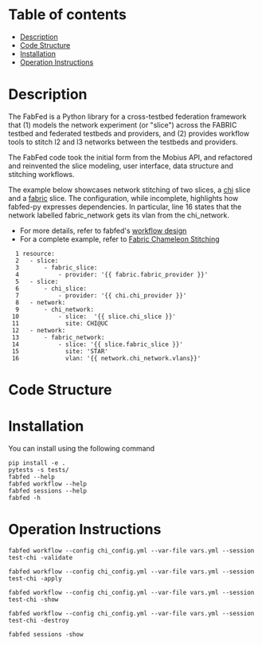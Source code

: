 # Table of contents

 - [Description](#descr)
 - [Code Structure](#code)
 - [Installation](#install)
 - [Operation Instructions](#operate)

# <a name="descr"></a>Description
The FabFed is a Python library for a cross-testbed federation framework that (1) models the network experiment (or "slice") across the FABRIC testbed and federated testbeds and providers, and (2) provides workflow tools to stitch l2 and l3 networks between the testbeds and providers.

The FabFed code took the initial form from the Mobius API, and refactored and reinvented the slice modeling, user interface, data structure and  stitching workflows. 

The example below showcases network stitching of two slices, a [chi](https://www.chameleoncloud.org/) slice and a [fabric](https://portal.fabric-testbed.net/) slice. The configuration, while incomplete, highlights how fabfed-py expresses dependencies. In particular, line 16 states that the network labelled fabric_network gets its vlan from the chi_network. 

- For more details, refer to fabfed's [workflow design](./docs/workflow_design.md)
- For a complete example, refer to  [Fabric Chameleon Stitching](./config/stitch_template.yml)

```
  1 resource:
  2   - slice:
  3       - fabric_slice:
  4           - provider: '{{ fabric.fabric_provider }}'
  5   - slice:
  6       - chi_slice:
  7           - provider: '{{ chi.chi_provider }}'
  8   - network:
  9       - chi_network:
 10           - slice:  '{{ slice.chi_slice }}'
 11             site: CHI@UC
 12   - network:
 13       - fabric_network:
 14           - slice: '{{ slice.fabric_slice }}'
 15             site: 'STAR'
 16             vlan: '{{ network.chi_network.vlans}}'
```

# <a name="code"></a>Code Structure

# <a name="install"></a>Installation
You can install using the following command
```
pip install -e .
pytests -s tests/
fabfed --help
fabfed workflow --help
fabfed sessions --help
fabfed -h
```

# <a name="operate"></a>Operation Instructions

```
fabfed workflow --config chi_config.yml --var-file vars.yml --session test-chi -validate

fabfed workflow --config chi_config.yml --var-file vars.yml --session test-chi -apply

fabfed workflow --config chi_config.yml --var-file vars.yml --session test-chi -show

fabfed workflow --config chi_config.yml --var-file vars.yml --session test-chi -destroy

fabfed sessions -show
```

